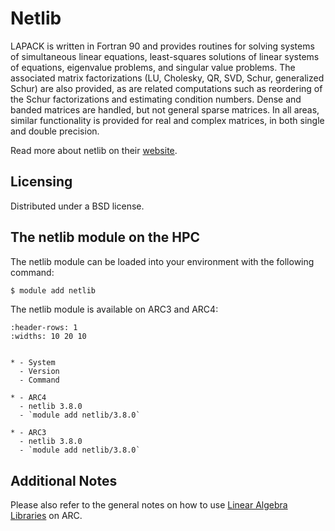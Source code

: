 # Netlib

LAPACK is written in Fortran 90 and provides routines for solving systems of simultaneous linear equations, least-squares solutions of linear systems of equations, eigenvalue problems, and singular value problems. The associated matrix factorizations (LU, Cholesky, QR, SVD, Schur, generalized Schur) are also provided, as are related computations such as reordering of the Schur factorizations and estimating condition numbers. Dense and banded matrices are handled, but not general sparse matrices. In all areas, similar functionality is provided for real and complex matrices, in both single and double precision.



Read more about netlib on their [website](https://netlib.org/lapack).





## Licensing

Distributed under a BSD license.



## The netlib module on the HPC

The netlib module can be loaded into your environment with the following command:

```bash
$ module add netlib
```

The netlib module is available on ARC3 and ARC4:

```{list-table}
:header-rows: 1
:widths: 10 20 10


* - System
  - Version
  - Command

* - ARC4
  - netlib 3.8.0
  - `module add netlib/3.8.0`

* - ARC3
  - netlib 3.8.0
  - `module add netlib/3.8.0`

```

## Additional Notes

Please also refer to the general notes on how to use [Linear Algebra Libraries](./linalg) on ARC.
